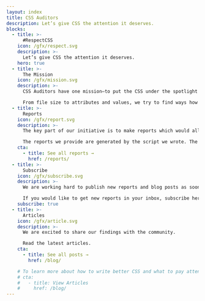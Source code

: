 ```yaml
---
layout: index
title: CSS Auditors
description: Let’s give CSS the attention it deserves.
blocks:
  - title: >-
      #RespectCSS
    icon: /gfx/respect.svg
    description: >-
      Let’s give CSS the attention it deserves.
    hero: true
  - title: >-
      The Mission
    icon: /gfx/mission.svg
    description: >-
      CSS Auditors have one mission—to put the CSS under the spotlight and educate developers about its importance.

      From file size to attributes and values, we try to find ways how to improve the way CSS could and should be written.
  - title: >-
      Reports
    icon: /gfx/report.svg
    description: >-
      The key part of our initiative is to make reports which would allow everyone to analyze how CSS is written.

      The reports we provide are generated by the script we wrote. The script will be available on GitHub soon.
    cta:
      - title: See all reports →
        href: /reports/
  - title: >-
      Subscribe
    icon: /gfx/subscribe.svg
    description: >-
      We are working hard to publish new reports and blog posts as soon as possible.

      If you would like to get new reports in your inbox, subscribe here!
    subscribe: true
  - title: >-
      Articles
    icon: /gfx/article.svg
    description: >-
      We are excited to share our findings with the community.

      Read the latest articles.
    cta:
      - title: See all posts →
        href: /blog/

    # To learn more about how to write better CSS and what to pay attention to, you could read it in our blog.
    # cta:
    #   - title: View Articles
    #     href: /blog/
---
```


